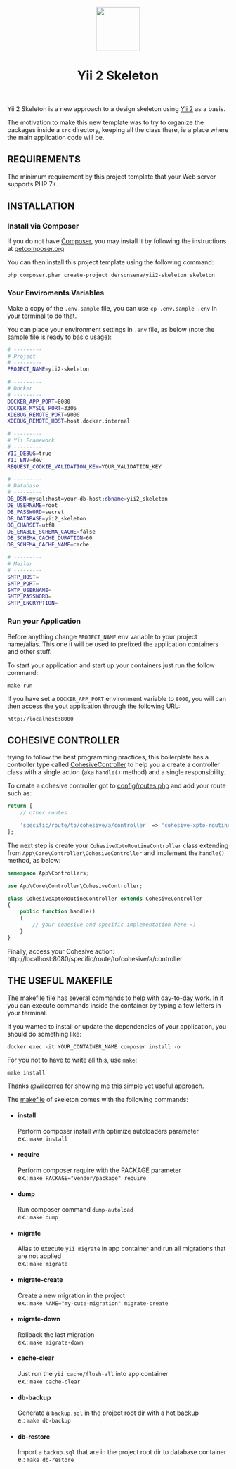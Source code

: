 <p align="center">
    <a href="https://github.com/yiisoft" target="_blank">
        <img src="https://avatars0.githubusercontent.com/u/993323" height="100px">
    </a>
    <h1 align="center">Yii 2 Skeleton</h1>
    <br>
</p>

Yii 2 Skeleton is a new approach to a design skeleton using [Yii 2](http://www.yiiframework.com/) as a basis.

The motivation to make this new template was to try to organize the packages inside a `src` directory, keeping all the class there, ie a place where the main application code will be.

REQUIREMENTS
------------

The minimum requirement by this project template that your Web server supports PHP 7+.

INSTALLATION
------------

### Install via Composer

If you do not have [Composer](http://getcomposer.org/), you may install it by following the instructions
at [getcomposer.org](http://getcomposer.org/doc/00-intro.md#installation-nix).

You can then install this project template using the following command:

```
php composer.phar create-project dersonsena/yii2-skeleton skeleton
```

### Your Enviroments Variables

Make a copy of the `.env.sample` file, you can use `cp .env.sample .env` in your terminal to do that.

You can place your environment settings in `.env` file, as below (note the sample file is ready to basic usage):

```bash
# ---------
# Project
# ---------
PROJECT_NAME=yii2-skeleton

# ---------
# Docker
# ---------
DOCKER_APP_PORT=8080
DOCKER_MYSQL_PORT=3306
XDEBUG_REMOTE_PORT=9000
XDEBUG_REMOTE_HOST=host.docker.internal

# ---------
# Yii Framework
# ---------
YII_DEBUG=true
YII_ENV=dev
REQUEST_COOKIE_VALIDATION_KEY=YOUR_VALIDATION_KEY

# ---------
# Database
# ---------
DB_DSN=mysql:host=your-db-host;dbname=yii2_skeleton
DB_USERNAME=root
DB_PASSWORD=secret
DB_DATABASE=yii2_skeleton
DB_CHARSET=utf8
DB_ENABLE_SCHEMA_CACHE=false
DB_SCHEMA_CACHE_DURATION=60
DB_SCHEMA_CACHE_NAME=cache

# ---------
# Mailer
# ---------
SMTP_HOST=
SMTP_PORT=
SMTP_USERNAME=
SMTP_PASSWORD=
SMTP_ENCRYPTION=
```

### Run your Application

Before anything change `PROJECT_NAME` env variable to your project name/alias. This one it will be used to prefixed the application containers and other stuff.

To start your application and start up your containers just run the follow command:

```
make run
```

If you have set a `DOCKER_APP_PORT` environment variable to `8000`, you will can then access the yout application through the following URL:

```
http://localhost:8000
```

COHESIVE CONTROLLER
------------
trying to follow the best programming practices, this boilerplate has a controller type called [CohesiveController](./src/Core/Controller/CohesiveController.php) to help you a create a controller class with a single action (aka `handle()` method) and a single responsibility.

To create a cohesive controller got to [config/routes.php](./config/routes.php) and add your route such as:

```php
return [
    // other routes...

    'specific/route/to/cohesive/a/controller' => 'cohesive-xpto-routine'
];
```

The next step is create your `CohesiveXptoRoutineController` class extending from `App\Core\Controller\CohesiveController` and implement the `handle()` method, as below:

```php
namespace App\Controllers;

use App\Core\Controller\CohesiveController;

class CohesiveXptoRoutineController extends CohesiveController
{
    public function handle()
    {
        // your cohesive and specific implementation here =)
    }
}
```

Finally, access your Cohesive action: http://localhost:8080/specific/route/to/cohesive/a/controller

THE USEFUL MAKEFILE
------------

The makefile file has several commands to help with day-to-day work. In it you can execute commands inside the container by typing a few letters in your terminal.

If you wanted to install or update the dependencies of your application, you should do something like:

```
docker exec -it YOUR_CONTAINER_NAME composer install -o
```

For you not to have to write all this, use `make`:

```
make install
```

Thanks [@wilcorrea](https://github.com/wilcorrea) for showing me this simple yet useful approach.

The [makefile](https://github.com/dersonsena/yii2-skeleton/blob/master/makefile) of skeleton comes with the following commands:

- #### **install**<br>
	Perform composer install with optimize autoloaders parameter<br>
    ex.: `make install`

- #### **require**<br>
	Perform composer require with the PACKAGE parameter<br>
    ex.: `make PACKAGE="vendor/package" require`

- #### **dump**<br>
	Run composer command `dump-autoload`<br>
    ex.: `make dump`

- #### **migrate**<br>
	Alias to execute `yii migrate` in app container and run all migrations that are not applied<br>
    ex.: `make migrate`

- #### **migrate-create**<br>
	Create a new migration in the project<br>
    ex.: `make NAME="my-cute-migration" migrate-create`

- #### **migrate-down**<br>
	Rollback the last migration<br>
    ex.: `make migrate-down`

- #### **cache-clear**<br>
	Just run the `yii cache/flush-all` into app container<br>
    ex.: `make cache-clear`

- #### **db-backup**<br>
	Generate a `backup.sql` in the project root dir with a hot backup<br>
    e.: `make db-backup`

- #### **db-restore**<br>
	Import a `backup.sql` that are in the project root dir to database container<br>
    e.: `make db-restore`
 
 
